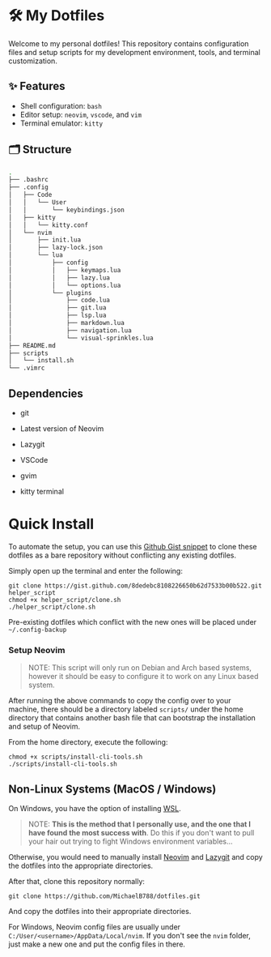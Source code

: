 # 🛠️ My Dotfiles

Welcome to my personal dotfiles! This repository contains configuration files
and setup scripts for my development environment, tools, and terminal customization.

## ✨ Features

- Shell configuration: `bash`
- Editor setup: `neovim`, `vscode`, and `vim`
- Terminal emulator: `kitty`

## 🗂️ Structure

```bash
.
├── .bashrc
├── .config
│   ├── Code
│   │   └── User
│   │       └── keybindings.json
│   ├── kitty
│   │   └── kitty.conf
│   └── nvim
│       ├── init.lua
│       ├── lazy-lock.json
│       └── lua
│           ├── config
│           │   ├── keymaps.lua
│           │   ├── lazy.lua
│           │   └── options.lua
│           └── plugins
│               ├── code.lua
│               ├── git.lua
│               ├── lsp.lua
│               ├── markdown.lua
│               ├── navigation.lua
│               └── visual-sprinkles.lua
├── README.md
├── scripts
│   └── install.sh
└── .vimrc
````

## Dependencies

* git

* Latest version of Neovim

* Lazygit

* VSCode

* gvim

* kitty terminal

# Quick Install

To automate the setup, you can use this [Github Gist snippet](https://gist.github.com/8dedebc8108226650b62d7533b00b522.git) to clone these dotfiles as a bare repository 
without conflicting any existing dotfiles.

Simply open up the terminal and enter the following:

```
git clone https://gist.github.com/8dedebc8108226650b62d7533b00b522.git helper_script
chmod +x helper_script/clone.sh
./helper_script/clone.sh
```

Pre-existing dotfiles which conflict with the new ones will be placed under `~/.config-backup`

### Setup Neovim

> NOTE: This script will only run on Debian and Arch based systems, however it should be easy to configure it to work on any Linux based system.

After running the above commands to copy the config over to your machine, there should be a directory labeled `scripts/` under the home directory 
that contains another bash file that can bootstrap the installation and setup of Neovim.

From the home directory, execute the following:

```
chmod +x scripts/install-cli-tools.sh
./scripts/install-cli-tools.sh
```

## Non-Linux Systems (MacOS / Windows)

On Windows, you have the option of installing [WSL](https://learn.microsoft.com/en-us/windows/wsl/install).

> NOTE: **This is the method that I personally use, and the one that I have found the most success with**. Do this if you don't want to pull your hair out trying to fight Windows environment variables...

Otherwise, you would need to manually install [Neovim](https://github.com/neovim/neovim/wiki/Building-Neovim/688be28f98c18e73b5043879b5963287a9b13d6c) and [Lazygit](https://github.com/jesseduffield/lazygit) and copy the dotfiles into the appropriate directories.

After that, clone this repository normally:

```
git clone https://github.com/MichaelB788/dotfiles.git
```

And copy the dotfiles into their appropriate directories.

For Windows, Neovim config files are usually under `C:/User/<username>/AppData/Local/nvim`. If you don't see the `nvim`
folder, just make a new one and put the config files in there.

